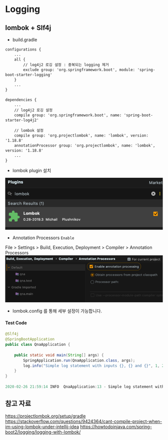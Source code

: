 # Logging

## lombok + Slf4j

-  build.gradle
```properties
configurations {
    ...
    all {
        // log4j2 로깅 설정 : 중복되는 logging 제거
        exclude group: 'org.springframework.boot', module: 'spring-boot-starter-logging'
    }
    ...
}

dependencies {
    ...
    // log4j2 로깅 설정
    compile group: 'org.springframework.boot', name: 'spring-boot-starter-log4j2'

    // lombok 설정
    compile group: 'org.projectlombok', name: 'lombok', version: '1.18.8'
    annotationProcessor group: 'org.projectlombok', name: 'lombok', version: '1.18.8'
    ...
}
```

- lombok plugin 설치

![](../image/Spring/Logging_lombokPlugin.png)

- Annotation Processors `Enable`

File > Settings > Build, Execution, Deployment > Compiler > Annotation Processors
![](../image/Spring/Logging_AnnotationEnable.png)

- lombok.config 를 통해 세부 설정이 가능합니다.

#### Test Code
```java
@Slf4j
@SpringBootApplication
public class QnaApplication {

	public static void main(String[] args) {
		SpringApplication.run(QnaApplication.class, args);
		log.info("Simple log statement with inputs {}, {} and {}", 1, 2, 3);
	}
}

2020-02-26 21:59:14 INFO  QnaApplication:13 - Simple log statement with inputs 1, 2 and 3
```
## 참고 자료
https://projectlombok.org/setup/gradle
https://stackoverflow.com/questions/9424364/cant-compile-project-when-im-using-lombok-under-intellij-idea
https://howtodoinjava.com/spring-boot2/logging/logging-with-lombok/
